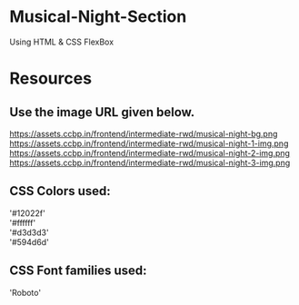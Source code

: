 # Musical-Night-Section
Using HTML &amp; CSS FlexBox
# Resources
## Use the image URL given below.
https://assets.ccbp.in/frontend/intermediate-rwd/musical-night-bg.png
https://assets.ccbp.in/frontend/intermediate-rwd/musical-night-1-img.png
https://assets.ccbp.in/frontend/intermediate-rwd/musical-night-2-img.png
https://assets.ccbp.in/frontend/intermediate-rwd/musical-night-3-img.png

## CSS Colors used:
'#12022f' <br>
'#ffffff' <br>
'#d3d3d3' <br>
'#594d6d'

## CSS Font families used:
'Roboto'
